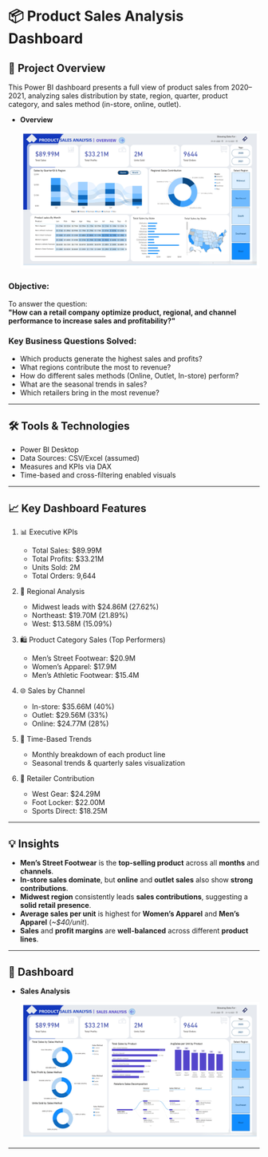 # 📦 Product Sales Analysis Dashboard

## 📌 Project Overview
This Power BI dashboard presents a full view of product sales from 2020–2021, analyzing sales distribution by state, region, quarter, product category, and sales method (in-store, online, outlet).

- **Overview**

  ![DASHBOARD](Output/first_page.jpg)

### **Objective:**  
To answer the question:  
**"How can a retail company optimize product, regional, and channel performance to increase sales and profitability?"**

### Key Business Questions Solved:
- Which products generate the highest sales and profits?
- What regions contribute the most to revenue?
- How do different sales methods (Online, Outlet, In-store) perform?
- What are the seasonal trends in sales?
- Which retailers bring in the most revenue?

---

## 🛠️ Tools & Technologies
- Power BI Desktop
- Data Sources: CSV/Excel (assumed)
- Measures and KPIs via DAX
- Time-based and cross-filtering enabled visuals

---

## 📈 Key Dashboard Features

1. 📊 Executive KPIs
   - Total Sales: $89.99M
   - Total Profits: $33.21M
   - Units Sold: 2M
   - Total Orders: 9,644

2. 🧭 Regional Analysis
   - Midwest leads with $24.86M (27.62%)
   - Northeast: $19.70M (21.89%)
   - West: $13.58M (15.09%)

3. 🛍️ Product Category Sales (Top Performers)
   - Men’s Street Footwear: $20.9M
   - Women’s Apparel: $17.9M
   - Men’s Athletic Footwear: $15.4M

4. 🌐 Sales by Channel
   - In-store: $35.66M (40%)
   - Outlet: $29.56M (33%)
   - Online: $24.77M (28%)

5. 📅 Time-Based Trends
   - Monthly breakdown of each product line
   - Seasonal trends & quarterly sales visualization

6. 🧩 Retailer Contribution
   - West Gear: $24.29M
   - Foot Locker: $22.00M
   - Sports Direct: $18.25M

---

## 💡 Insights

- **Men’s Street Footwear** is the **top-selling product** across all **months** and **channels**.
- **In-store sales dominate**, but **online** and **outlet sales** also show **strong contributions**.
- **Midwest region** consistently leads **sales contributions**, suggesting a **solid retail presence**.
- **Average sales per unit** is highest for **Women’s Apparel** and **Men’s Apparel** (*~$40/unit*).
- **Sales** and **profit margins** are **well-balanced** across different **product lines**.

---

## 📄 Dashboard

- **Sales Analysis**

  ![DASHBOARD](Output/second_page.jpg)

---

